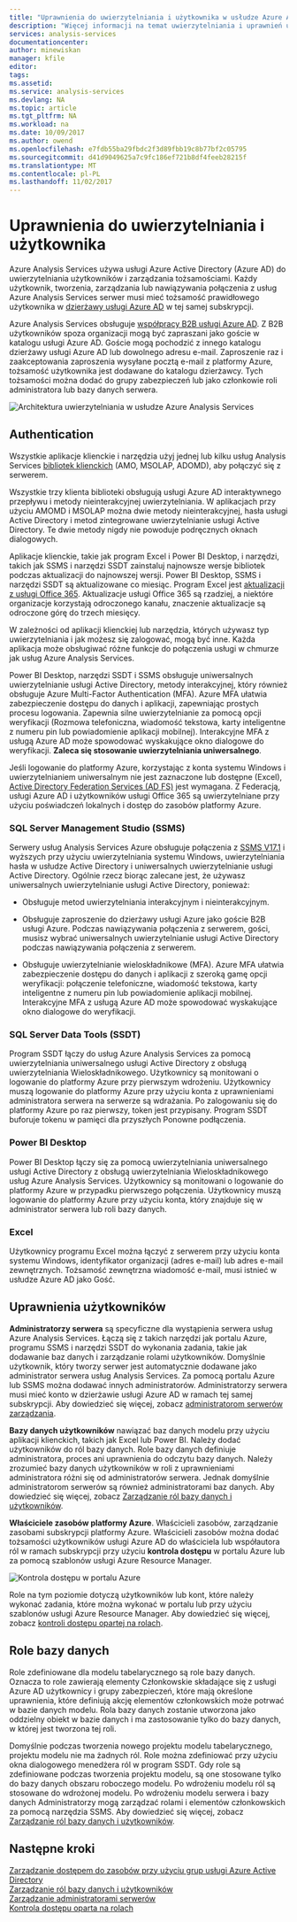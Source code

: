 ```yaml
---
title: "Uprawnienia do uwierzytelniania i użytkownika w usłudze Azure Analysis Services | Dokumentacja firmy Microsoft"
description: "Więcej informacji na temat uwierzytelniania i uprawnień użytkowników w usłudze Azure Analysis Services."
services: analysis-services
documentationcenter: 
author: minewiskan
manager: kfile
editor: 
tags: 
ms.assetid: 
ms.service: analysis-services
ms.devlang: NA
ms.topic: article
ms.tgt_pltfrm: NA
ms.workload: na
ms.date: 10/09/2017
ms.author: owend
ms.openlocfilehash: e7fdb55ba29fbdc2f3d89fbb19c8b77bf2c05795
ms.sourcegitcommit: d41d9049625a7c9fc186ef721b8df4feeb28215f
ms.translationtype: MT
ms.contentlocale: pl-PL
ms.lasthandoff: 11/02/2017
---
```

# <a name="authentication-and-user-permissions"></a>Uprawnienia do uwierzytelniania i użytkownika
Azure Analysis Services używa usługi Azure Active Directory (Azure AD) do uwierzytelniania użytkowników i zarządzania tożsamościami. Każdy użytkownik, tworzenia, zarządzania lub nawiązywania połączenia z usług Azure Analysis Services serwer musi mieć tożsamość prawidłowego użytkownika w [dzierżawy usługi Azure AD](../active-directory/active-directory-administer.md) w tej samej subskrypcji.

Azure Analysis Services obsługuje [współpracy B2B usługi Azure AD](../active-directory/active-directory-b2b-what-is-azure-ad-b2b.md). Z B2B użytkowników spoza organizacji mogą być zapraszani jako goście w katalogu usługi Azure AD. Goście mogą pochodzić z innego katalogu dzierżawy usługi Azure AD lub dowolnego adresu e-mail. Zaproszenie raz i zaakceptowania zaproszenia wysyłane pocztą e-mail z platformy Azure, tożsamość użytkownika jest dodawane do katalogu dzierżawcy. Tych tożsamości można dodać do grupy zabezpieczeń lub jako członkowie roli administratora lub bazy danych serwera.

![Architektura uwierzytelniania w usłudze Azure Analysis Services](./media/analysis-services-manage-users/aas-manage-users-arch.png)

## <a name="authentication"></a>Authentication
Wszystkie aplikacje klienckie i narzędzia użyj jednej lub kilku usług Analysis Services [bibliotek klienckich](analysis-services-data-providers.md) (AMO, MSOLAP, ADOMD), aby połączyć się z serwerem. 

Wszystkie trzy klienta biblioteki obsługują usługi Azure AD interaktywnego przepływu i metody nieinterakcyjnej uwierzytelniania. W aplikacjach przy użyciu AMOMD i MSOLAP można dwie metody nieinterakcyjnej, hasła usługi Active Directory i metod zintegrowane uwierzytelnianie usługi Active Directory. Te dwie metody nigdy nie powoduje podręcznych oknach dialogowych.

Aplikacje klienckie, takie jak program Excel i Power BI Desktop, i narzędzi, takich jak SSMS i narzędzi SSDT zainstaluj najnowsze wersje bibliotek podczas aktualizacji do najnowszej wersji. Power BI Desktop, SSMS i narzędzi SSDT są aktualizowane co miesiąc. Program Excel jest [aktualizacji z usługi Office 365](https://support.office.com/en-us/article/When-do-I-get-the-newest-features-in-Office-2016-for-Office-365-da36192c-58b9-4bc9-8d51-bb6eed468516). Aktualizacje usługi Office 365 są rzadziej, a niektóre organizacje korzystają odroczonego kanału, znaczenie aktualizacje są odroczone górę do trzech miesięcy.

W zależności od aplikacji klienckiej lub narzędzia, których używasz typ uwierzytelniania i jak możesz się zalogować, mogą być inne. Każda aplikacja może obsługiwać różne funkcje do połączenia usługi w chmurze jak usług Azure Analysis Services.

Power BI Desktop, narzędzi SSDT i SSMS obsługuje uniwersalnych uwierzytelnianie usługi Active Directory, metody interakcyjnej, który również obsługuje Azure Multi-Factor Authentication (MFA). Azure MFA ułatwia zabezpieczenie dostępu do danych i aplikacji, zapewniając prostych procesu logowania. Zapewnia silne uwierzytelnianie za pomocą opcji weryfikacji (Rozmowa telefoniczna, wiadomość tekstowa, karty inteligentne z numeru pin lub powiadomienie aplikacji mobilnej). Interakcyjne MFA z usługą Azure AD może spowodować wyskakujące okno dialogowe do weryfikacji. **Zaleca się stosowanie uwierzytelniania uniwersalnego**.

Jeśli logowanie do platformy Azure, korzystając z konta systemu Windows i uwierzytelnianiem uniwersalnym nie jest zaznaczone lub dostępne (Excel), [Active Directory Federation Services (AD FS)](../active-directory/connect/active-directory-aadconnect-azure-adfs.md) jest wymagana. Z Federacją, usługi Azure AD i użytkowników usługi Office 365 są uwierzytelniane przy użyciu poświadczeń lokalnych i dostęp do zasobów platformy Azure.

### <a name="sql-server-management-studio-ssms"></a>SQL Server Management Studio (SSMS)
Serwery usług Analysis Services Azure obsługuje połączenia z [SSMS V17.1](https://docs.microsoft.com/sql/ssms/download-sql-server-management-studio-ssms) i wyższych przy użyciu uwierzytelniania systemu Windows, uwierzytelniania hasła w usłudze Active Directory i uniwersalnych uwierzytelnianie usługi Active Directory. Ogólnie rzecz biorąc zalecane jest, że używasz uniwersalnych uwierzytelnianie usługi Active Directory, ponieważ:

*  Obsługuje metod uwierzytelniania interakcyjnym i nieinterakcyjnym.

*  Obsługuje zaproszenie do dzierżawy usługi Azure jako goście B2B usługi Azure. Podczas nawiązywania połączenia z serwerem, gości, musisz wybrać uniwersalnych uwierzytelnianie usługi Active Directory podczas nawiązywania połączenia z serwerem.

*  Obsługuje uwierzytelnianie wieloskładnikowe (MFA). Azure MFA ułatwia zabezpieczenie dostępu do danych i aplikacji z szeroką gamę opcji weryfikacji: połączenie telefoniczne, wiadomość tekstowa, karty inteligentne z numeru pin lub powiadomienie aplikacji mobilnej. Interakcyjne MFA z usługą Azure AD może spowodować wyskakujące okno dialogowe do weryfikacji.

### <a name="sql-server-data-tools-ssdt"></a>SQL Server Data Tools (SSDT)
Program SSDT łączy do usług Azure Analysis Services za pomocą uwierzytelniania uniwersalnego usługi Active Directory z obsługą uwierzytelniania Wieloskładnikowego. Użytkownicy są monitowani o logowanie do platformy Azure przy pierwszym wdrożeniu. Użytkownicy muszą logowanie do platformy Azure przy użyciu konta z uprawnieniami administratora serwera na serwerze są wdrażania. Po zalogowaniu się do platformy Azure po raz pierwszy, token jest przypisany. Program SSDT buforuje tokenu w pamięci dla przyszłych Ponowne podłączenia.

### <a name="power-bi-desktop"></a>Power BI Desktop
Power BI Desktop łączy się za pomocą uwierzytelniania uniwersalnego usługi Active Directory z obsługą uwierzytelniania Wieloskładnikowego usług Azure Analysis Services. Użytkownicy są monitowani o logowanie do platformy Azure w przypadku pierwszego połączenia. Użytkownicy muszą logowanie do platformy Azure przy użyciu konta, który znajduje się w administrator serwera lub roli bazy danych.

### <a name="excel"></a>Excel
Użytkownicy programu Excel można łączyć z serwerem przy użyciu konta systemu Windows, identyfikator organizacji (adres e-mail) lub adres e-mail zewnętrznych. Tożsamość zewnętrzna wiadomość e-mail, musi istnieć w usłudze Azure AD jako Gość.

## <a name="user-permissions"></a>Uprawnienia użytkowników

**Administratorzy serwera** są specyficzne dla wystąpienia serwera usług Azure Analysis Services. Łączą się z takich narzędzi jak portalu Azure, programu SSMS i narzędzi SSDT do wykonania zadania, takie jak dodawanie baz danych i zarządzanie rolami użytkowników. Domyślnie użytkownik, który tworzy serwer jest automatycznie dodawane jako administrator serwera usług Analysis Services. Za pomocą portalu Azure lub SSMS można dodawać innych administratorów. Administratorzy serwera musi mieć konto w dzierżawie usługi Azure AD w ramach tej samej subskrypcji. Aby dowiedzieć się więcej, zobacz [administratorom serwerów zarządzania](analysis-services-server-admins.md). 

**Bazy danych użytkowników** nawiązać baz danych modelu przy użyciu aplikacji klienckich, takich jak Excel lub Power BI. Należy dodać użytkowników do ról bazy danych. Role bazy danych definiuje administratora, proces ani uprawnienia do odczytu bazy danych. Należy zrozumieć bazy danych użytkowników w roli z uprawnieniami administratora różni się od administratorów serwera. Jednak domyślnie administratorom serwerów są również administratorami baz danych. Aby dowiedzieć się więcej, zobacz [Zarządzanie ról bazy danych i użytkowników](analysis-services-database-users.md).

**Właściciele zasobów platformy Azure**. Właścicieli zasobów, zarządzanie zasobami subskrypcji platformy Azure. Właścicieli zasobów można dodać tożsamości użytkowników usługi Azure AD do właściciela lub współautora ról w ramach subskrypcji przy użyciu **kontrola dostępu** w portalu Azure lub za pomocą szablonów usługi Azure Resource Manager. 

![Kontrola dostępu w portalu Azure](./media/analysis-services-manage-users/aas-manage-users-rbac.png)

Role na tym poziomie dotyczą użytkowników lub kont, które należy wykonać zadania, które można wykonać w portalu lub przy użyciu szablonów usługi Azure Resource Manager. Aby dowiedzieć się więcej, zobacz [kontroli dostępu opartej na rolach](../active-directory/role-based-access-control-what-is.md). 


## <a name="database-roles"></a>Role bazy danych

 Role zdefiniowane dla modelu tabelarycznego są role bazy danych. Oznacza to role zawierają elementy Członkowskie składające się z usługi Azure AD użytkownicy i grupy zabezpieczeń, które mają określone uprawnienia, które definiują akcję elementów członkowskich może potrwać w bazie danych modelu. Rola bazy danych zostanie utworzona jako oddzielny obiekt w bazie danych i ma zastosowanie tylko do bazy danych, w której jest tworzona tej roli.   
  
 Domyślnie podczas tworzenia nowego projektu modelu tabelarycznego, projektu modelu nie ma żadnych ról. Role można zdefiniować przy użyciu okna dialogowego menedżera ról w program SSDT. Gdy role są zdefiniowane podczas tworzenia projektu modelu, są one stosowane tylko do bazy danych obszaru roboczego modelu. Po wdrożeniu modelu ról są stosowane do wdrożonej modelu. Po wdrożeniu modelu serwera i bazy danych Administratorzy mogą zarządzać rolami i elementów członkowskich za pomocą narzędzia SSMS. Aby dowiedzieć się więcej, zobacz [Zarządzanie ról bazy danych i użytkowników](analysis-services-database-users.md).
  


## <a name="next-steps"></a>Następne kroki

[Zarządzanie dostępem do zasobów przy użyciu grup usługi Azure Active Directory](../active-directory/active-directory-manage-groups.md)   
[Zarządzanie ról bazy danych i użytkowników](analysis-services-database-users.md)  
[Zarządzanie administratorami serwerów](analysis-services-server-admins.md)  
[Kontrola dostępu oparta na rolach](../active-directory/role-based-access-control-what-is.md)  
